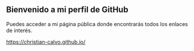 ## Bienvenido a mi perfil de GitHub

Puedes acceder a mi página pública donde encontrarás todos los enlaces de interés.

https://christian-calvo.github.io/
